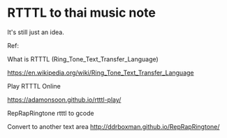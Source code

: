 # RTTTL to thai music note

It's still just an idea.

Ref:

What is RTTTL (Ring_Tone_Text_Transfer_Language)

https://en.wikipedia.org/wiki/Ring_Tone_Text_Transfer_Language

Play RTTTL Online

https://adamonsoon.github.io/rtttl-play/

RepRapRingtone rtttl to gcode

Convert to another text area
http://ddrboxman.github.io/RepRapRingtone/
